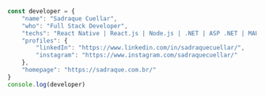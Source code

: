 ``` js
const developer = {
    "name": "Sadraque Cuellar",
    "who": "Full Stack Developer",
    "techs": "React Native | React.js | Node.js | .NET | ASP .NET | MAUI | C# "
    "profiles": {
        "linkedIn": "https://www.linkedin.com/in/sadraquecuellar/",
        "instagram": "https://www.instagram.com/sadraquecuellar/"
    },
    "homepage": "https://sadraque.com.br/"
}
console.log(developer)
```
<!-- <div align="center">
  <a href="https://github.com/sadraquecuellar">
  <img height="180em" src="https://github-readme-stats.vercel.app/api?username=sadraquecuellar&show_icons=true&theme=tokyonight&include_all_commits=true&count_private=false"/>
      
  <img height="180em" src="https://github-readme-stats.vercel.app/api/top-langs/?username=sadraquecuellar&layout=compact&langs_count=3&theme=tokyonight"/>
</div> 
 -->
